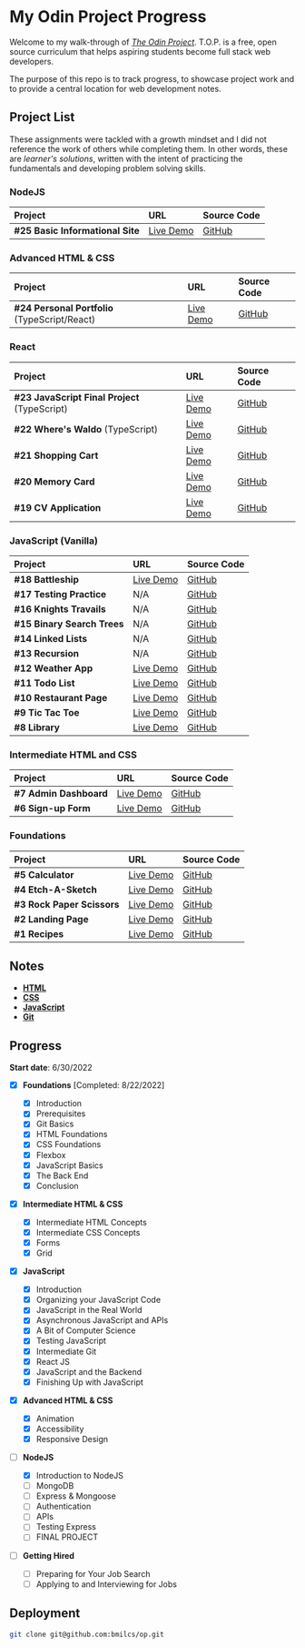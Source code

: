 # My Odin Project Progress

Welcome to my walk-through of [_The Odin Project_](https://www.theodinproject.com). T.O.P. is a free, open source curriculum that helps aspiring students become full stack web developers.

The purpose of this repo is to track progress, to showcase project work and to provide a central location for web development notes.

## Project List

These assignments were tackled with a growth mindset and I did not reference the work of others while completing them. In other words, these are _learner's solutions_, written with the intent of practicing the fundamentals and developing problem solving skills.

### NodeJS

| Project                          | URL                                                                            | Source Code                                                       |
| :------------------------------- | :----------------------------------------------------------------------------- | :---------------------------------------------------------------- |
| **#25 Basic Informational Site** | [Live Demo](https://replit.com/@bmilcsxreplit/Basic-Informational-Site-NodeJS) | [GitHub](https://github.com/bmilcs/odin-basic-informational-site) |

### Advanced HTML & CSS

| Project                                       | URL                             | Source Code                                   |
| :-------------------------------------------- | :------------------------------ | :-------------------------------------------- |
| **#24 Personal Portfolio** (TypeScript/React) | [Live Demo](https://bmilcs.com) | [GitHub](https://github.com/bmilcs/portfolio) |

### React

| Project                                       | URL                                                        | Source Code                                                       |
| :-------------------------------------------- | :--------------------------------------------------------- | :---------------------------------------------------------------- |
| **#23 JavaScript Final Project** (TypeScript) | [Live Demo](https://comedy.bmilcs.com)                     | [GitHub](https://github.com/bmilcs/odin-javascript-final-project) |
| **#22 Where's Waldo** (TypeScript)            | [Live Demo](https://bmilcs.github.io/odin-wheres-waldo/)   | [GitHub](https://github.com/bmilcs/odin-wheres-waldo)             |
| **#21 Shopping Cart**                         | [Live Demo](https://bmilcs.github.io/odin-shopping-cart/)  | [GitHub](https://github.com/bmilcs/odin-shopping-cart)            |
| **#20 Memory Card**                           | [Live Demo](https://bmilcs.github.io/odin-memory-card/)    | [GitHub](https://github.com/bmilcs/odin-memory-card)              |
| **#19 CV Application**                        | [Live Demo](https://bmilcs.github.io/odin-cv-application/) | [GitHub](https://github.com/bmilcs/odin-cv-application)           |

### JavaScript (Vanilla)

| Project                     | URL                                                         | Source Code                                                  |
| :-------------------------- | :---------------------------------------------------------- | :----------------------------------------------------------- |
| **#18 Battleship**          | [Live Demo](https://bmilcs.github.io/odin-battleship/)      | [GitHub](https://github.com/bmilcs/odin-battleship)          |
| **#17 Testing Practice**    | N/A                                                         | [GitHub](https://github.com/bmilcs/odin-testing-practice)    |
| **#16 Knights Travails**    | N/A                                                         | [GitHub](https://github.com/bmilcs/odin-knights-travails)    |
| **#15 Binary Search Trees** | N/A                                                         | [GitHub](https://github.com/bmilcs/odin-binary-search-trees) |
| **#14 Linked Lists**        | N/A                                                         | [GitHub](https://github.com/bmilcs/odin-linked-lists)        |
| **#13 Recursion**           | N/A                                                         | [GitHub](https://github.com/bmilcs/odin-recursion)           |
| **#12 Weather App**         | [Live Demo](https://bmilcs.github.io/odin-weather-app/)     | [GitHub](https://github.com/bmilcs/odin-weather-app)         |
| **#11 Todo List**           | [Live Demo](https://bmilcs.github.io/odin-todo-list/)       | [GitHub](https://github.com/bmilcs/odin-todo-list)           |
| **#10 Restaurant Page**     | [Live Demo](https://bmilcs.github.io/odin-restaurant-page/) | [GitHub](https://github.com/bmilcs/odin-restaurant-page)     |
| **#9 Tic Tac Toe**          | [Live Demo](https://bmilcs.github.io/odin-tic-tac-toe/)     | [GitHub](https://github.com/bmilcs/odin-tic-tac-toe)         |
| **#8 Library**              | [Live Demo](https://bmilcs.github.io/odin-library/)         | [GitHub](https://github.com/bmilcs/odin-library)             |

### Intermediate HTML and CSS

| Project                | URL                                                         | Source Code                                              |
| :--------------------- | :---------------------------------------------------------- | :------------------------------------------------------- |
| **#7 Admin Dashboard** | [Live Demo](https://bmilcs.github.io/odin-admin-dashboard/) | [GitHub](https://github.com/bmilcs/odin-admin-dashboard) |
| **#6 Sign-up Form**    | [Live Demo](https://bmilcs.github.io/odin-signup-form/)     | [GitHub](https://github.com/bmilcs/odin-signup-form)     |

### Foundations

| Project                    | URL                                                             | Source Code                                                  |
| :------------------------- | :-------------------------------------------------------------- | :----------------------------------------------------------- |
| **#5 Calculator**          | [Live Demo](https://bmilcs.github.io/odin-calculator/)          | [GitHub](https://github.com/bmilcs/odin-calculator)          |
| **#4 Etch-A-Sketch**       | [Live Demo](https://bmilcs.github.io/odin-etch-a-sketch/)       | [GitHub](https://github.com/bmilcs/odin-etch-a-sketch)       |
| **#3 Rock Paper Scissors** | [Live Demo](https://bmilcs.github.io/odin-rock-paper-scissors/) | [GitHub](https://github.com/bmilcs/odin-rock-paper-scissors) |
| **#2 Landing Page**        | [Live Demo](https://bmilcs.github.io/odin-landing-page/)        | [GitHub](https://github.com/bmilcs/odin-landing-page)        |
| **#1 Recipes**             | [Live Demo](https://bmilcs.github.io/odin-recipes/)             | [GitHub](https://github.com/bmilcs/odin-recipes)             |

## Notes

- [**HTML**](html.md)
- [**CSS**](css.md)
- [**JavaScript**](javascript.md)
- [**Git**](git.md)

## Progress

**Start date**: 6/30/2022

- [x] **Foundations** [Completed: 8/22/2022]

  - [x] Introduction
  - [x] Prerequisites
  - [x] Git Basics
  - [x] HTML Foundations
  - [x] CSS Foundations
  - [x] Flexbox
  - [x] JavaScript Basics
  - [x] The Back End
  - [x] Conclusion

- [x] **Intermediate HTML & CSS**

  - [x] Intermediate HTML Concepts
  - [x] Intermediate CSS Concepts
  - [x] Forms
  - [x] Grid

- [x] **JavaScript**

  - [x] Introduction
  - [x] Organizing your JavaScript Code
  - [x] JavaScript in the Real World
  - [x] Asynchronous JavaScript and APIs
  - [x] A Bit of Computer Science
  - [x] Testing JavaScript
  - [x] Intermediate Git
  - [x] React JS
  - [x] JavaScript and the Backend
  - [x] Finishing Up with JavaScript

- [x] **Advanced HTML & CSS**

  - [x] Animation
  - [x] Accessibility
  - [x] Responsive Design

- [ ] **NodeJS**

  - [x] Introduction to NodeJS
  - [ ] MongoDB
  - [ ] Express & Mongoose
  - [ ] Authentication
  - [ ] APIs
  - [ ] Testing Express
  - [ ] FINAL PROJECT

- [ ] **Getting Hired**
  - [ ] Preparing for Your Job Search
  - [ ] Applying to and Interviewing for Jobs

## Deployment

```sh
git clone git@github.com:bmilcs/op.git
```
